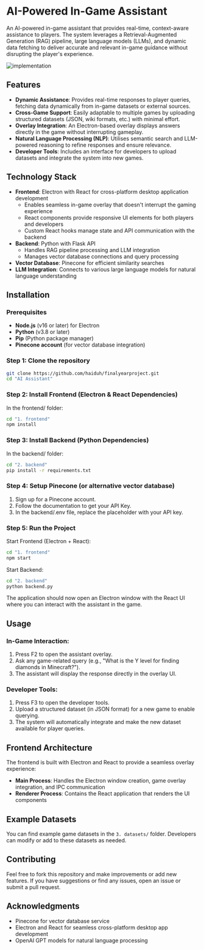 # AI-Powered In-Game Assistant

An AI-powered in-game assistant that provides real-time, context-aware assistance to players. The system leverages a Retrieval-Augmented Generation (RAG) pipeline, large language models (LLMs), and dynamic data fetching to deliver accurate and relevant in-game guidance without disrupting the player's experience.

![implementation](https://github.com/user-attachments/assets/ccaaf314-b2de-4b45-b2f4-452d1d4391dc)


## Features

- **Dynamic Assistance**: Provides real-time responses to player queries, fetching data dynamically from in-game datasets or external sources.
- **Cross-Game Support**: Easily adaptable to multiple games by uploading structured datasets (JSON, wiki formats, etc.) with minimal effort.
- **Overlay Integration**: An Electron-based overlay displays answers directly in the game without interrupting gameplay.
- **Natural Language Processing (NLP)**: Utilises semantic search and LLM-powered reasoning to refine responses and ensure relevance.
- **Developer Tools**: Includes an interface for developers to upload datasets and integrate the system into new games.

## Technology Stack

- **Frontend**: Electron with React for cross-platform desktop application development
  - Enables seamless in-game overlay that doesn't interrupt the gaming experience
  - React components provide responsive UI elements for both players and developers
  - Custom React hooks manage state and API communication with the backend
- **Backend**: Python with Flask API
  - Handles RAG pipeline processing and LLM integration
  - Manages vector database connections and query processing
- **Vector Database**: Pinecone for efficient similarity searches
- **LLM Integration**: Connects to various large language models for natural language understanding

## Installation

### Prerequisites

- **Node.js** (v16 or later) for Electron
- **Python** (v3.8 or later)
- **Pip** (Python package manager)
- **Pinecone account** (for vector database integration)

### Step 1: Clone the repository

```bash
git clone https://github.com/haiduh/finalyearproject.git
cd "AI Assistant"
```

### Step 2: Install Frontend (Electron & React Dependencies)

In the frontend/ folder:

```bash
cd "1. frontend"
npm install
```

### Step 3: Install Backend (Python Dependencies)

In the backend/ folder:

```bash
cd "2. backend"
pip install -r requirements.txt
```

### Step 4: Setup Pinecone (or alternative vector database)

1. Sign up for a Pinecone account.
2. Follow the documentation to get your API Key.
3. In the backend/.env file, replace the placeholder with your API key.

### Step 5: Run the Project

Start Frontend (Electron + React):

```bash
cd "1. frontend"
npm start
```

Start Backend:

```bash
cd "2. backend"
python backend.py
```

The application should now open an Electron window with the React UI where you can interact with the assistant in the game.

## Usage

### In-Game Interaction:

1. Press F2 to open the assistant overlay.
2. Ask any game-related query (e.g., "What is the Y level for finding diamonds in Minecraft?").
3. The assistant will display the response directly in the overlay UI.

### Developer Tools:

1. Press F3 to open the developer tools.
2. Upload a structured dataset (in JSON format) for a new game to enable querying.
3. The system will automatically integrate and make the new dataset available for player queries.

## Frontend Architecture

The frontend is built with Electron and React to provide a seamless overlay experience:

- **Main Process**: Handles the Electron window creation, game overlay integration, and IPC communication
- **Renderer Process**: Contains the React application that renders the UI components

## Example Datasets

You can find example game datasets in the `3. datasets/` folder. Developers can modify or add to these datasets as needed.

## Contributing

Feel free to fork this repository and make improvements or add new features. If you have suggestions or find any issues, open an issue or submit a pull request.

## Acknowledgments

- Pinecone for vector database service
- Electron and React for seamless cross-platform desktop app development
- OpenAI GPT models for natural language processing
